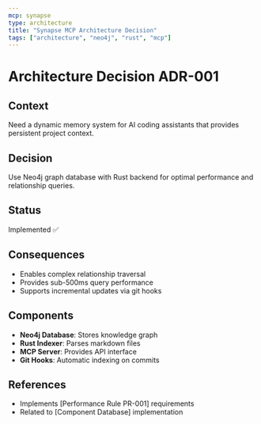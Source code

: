 ```yaml
---
mcp: synapse
type: architecture
title: "Synapse MCP Architecture Decision"
tags: ["architecture", "neo4j", "rust", "mcp"]
---
```


# Architecture Decision ADR-001

## Context
Need a dynamic memory system for AI coding assistants that provides persistent project context.

## Decision
Use Neo4j graph database with Rust backend for optimal performance and relationship queries.

## Status
Implemented ✅

## Consequences
- Enables complex relationship traversal
- Provides sub-500ms query performance
- Supports incremental updates via git hooks

## Components
- **Neo4j Database**: Stores knowledge graph
- **Rust Indexer**: Parses markdown files
- **MCP Server**: Provides API interface
- **Git Hooks**: Automatic indexing on commits

## References
- Implements [Performance Rule PR-001] requirements
- Related to [Component Database] implementation